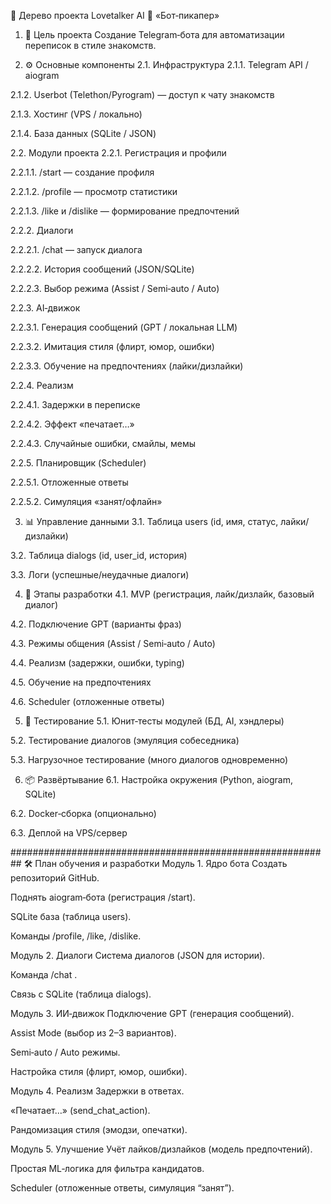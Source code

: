 🌳 Дерево проекта Lovetalker AI 💬 «Бот‑пикапер»
1. 🎯 Цель проекта
Создание Telegram‑бота для автоматизации переписок в стиле знакомств.

2. ⚙️ Основные компоненты
2.1. Инфраструктура
2.1.1. Telegram API / aiogram

2.1.2. Userbot (Telethon/Pyrogram) — доступ к чату знакомств

2.1.3. Хостинг (VPS / локально)

2.1.4. База данных (SQLite / JSON)

2.2. Модули проекта
2.2.1. Регистрация и профили

2.2.1.1. /start — создание профиля

2.2.1.2. /profile — просмотр статистики

2.2.1.3. /like и /dislike — формирование предпочтений

2.2.2. Диалоги

2.2.2.1. /chat <id> — запуск диалога

2.2.2.2. История сообщений (JSON/SQLite)

2.2.2.3. Выбор режима (Assist / Semi‑auto / Auto)

2.2.3. AI‑движок

2.2.3.1. Генерация сообщений (GPT / локальная LLM)

2.2.3.2. Имитация стиля (флирт, юмор, ошибки)

2.2.3.3. Обучение на предпочтениях (лайки/дизлайки)

2.2.4. Реализм

2.2.4.1. Задержки в переписке

2.2.4.2. Эффект «печатает…»

2.2.4.3. Случайные ошибки, смайлы, мемы

2.2.5. Планировщик (Scheduler)

2.2.5.1. Отложенные ответы

2.2.5.2. Симуляция «занят/офлайн»

3. 📊 Управление данными
3.1. Таблица users (id, имя, статус, лайки/дизлайки)

3.2. Таблица dialogs (id, user_id, история)

3.3. Логи (успешные/неудачные диалоги)

4. 🔄 Этапы разработки
4.1. MVP (регистрация, лайк/дизлайк, базовый диалог)

4.2. Подключение GPT (варианты фраз)

4.3. Режимы общения (Assist / Semi‑auto / Auto)

4.4. Реализм (задержки, ошибки, typing)

4.5. Обучение на предпочтениях

4.6. Scheduler (отложенные ответы)

5. 🧪 Тестирование
5.1. Юнит‑тесты модулей (БД, AI, хэндлеры)

5.2. Тестирование диалогов (эмуляция собеседника)

5.3. Нагрузочное тестирование (много диалогов одновременно)

6. 📦 Развёртывание
6.1. Настройка окружения (Python, aiogram, SQLite)

6.2. Docker‑сборка (опционально)

6.3. Деплой на VPS/сервер

##########################################################
🛠 План обучения и разработки
Модуль 1. Ядро бота
 Создать репозиторий GitHub.

 Поднять aiogram‑бота (регистрация /start).

 SQLite база (таблица users).

 Команды /profile, /like, /dislike.

Модуль 2. Диалоги
 Система диалогов (JSON для истории).

 Команда /chat <id>.

 Связь с SQLite (таблица dialogs).

Модуль 3. ИИ‑движок
 Подключение GPT (генерация сообщений).

 Assist Mode (выбор из 2–3 вариантов).

 Semi‑auto / Auto режимы.

 Настройка стиля (флирт, юмор, ошибки).

Модуль 4. Реализм
 Задержки в ответах.

 «Печатает…» (send_chat_action).

 Рандомизация стиля (эмодзи, опечатки).

Модуль 5. Улучшение
 Учёт лайков/дизлайков (модель предпочтений).

 Простая ML‑логика для фильтра кандидатов.

 Scheduler (отложенные ответы, симуляция “занят”).